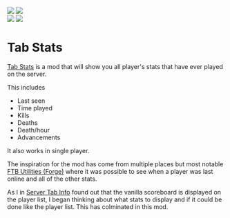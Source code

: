 [![](https://img.shields.io/endpoint?url=https%3A%2F%2Fcurseforge-badge-shields-io-caaw7pcenm0t.runkit.sh%2Fdownloads%3FprojectId%3D521717%26mode%3Dfull)](https://www.curseforge.com/minecraft/mc-mods/tab-stats)
[![](https://img.shields.io/endpoint?url=https%3A%2F%2Fcurseforge-badge-shields-io-caaw7pcenm0t.runkit.sh%2Fversions%3FprojectId%3D521717)](https://www.curseforge.com/minecraft/mc-mods/tab-stats)   
[![](https://img.shields.io/endpoint?url=https%3A%2F%2Fmodrinth-badge-shields-io-s1co4c2czdpy.runkit.sh/%2Fdownloads%3FprojectId%3DzWtYC4e6%26mode%3Dfull)](https://modrinth.com/mod/tab-stats)
[![](https://img.shields.io/endpoint?url=https%3A%2F%2Fmodrinth-badge-shields-io-s1co4c2czdpy.runkit.sh%2Fversions%3FprojectId%3DzWtYC4e6)](https://modrinth.com/mod/tab-stats)
# Tab Stats
[Tab Stats](https://minecraft.curseforge.com/projects/tab-stats) is a mod that will show you all player's stats that have ever played on the server.   

This includes
 - Last seen
 - Time played
 - Kills
 - Deaths
 - Death/hour   
 - Advancements
 
It also works in single player.

The inspiration for the mod has come from multiple places but most notable [FTB Utilities (Forge)](https://www.curseforge.com/minecraft/mc-mods/ftb-utilities-forge) where it was possible to see when a player was last online and all of the other stats.

As I in [Server Tab Info](https://www.curseforge.com/minecraft/mc-mods/server-tab-info) found out that the vanilla scoreboard is displayed on the player list, I began thinking about what stats to display and if it could be done like the player list.
This has colminated in this mod.
